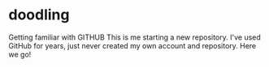 # doodling
Getting familiar with GITHUB
This is me starting a new repository. I've used GitHub for years, just never created my own account and repository.
Here we go!
